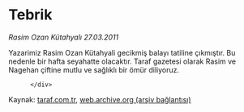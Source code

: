# Tebrik

*Rasim Ozan Kütahyalı 27.03.2011*

<div class="yazi">Yazarimiz Rasim Ozan Kütahyali gecikmiş balayı tatiline çıkmıştır. Bu nedenle bir hafta seyahatte olacaktır. Taraf gazetesi olarak Rasim ve Nagehan çiftine mutlu ve sağlıklı bir ömür diliyoruz.
                                    
          
          
          
          </div>

Kaynak: [taraf.com.tr](http://www.taraf.com.tr/rasim-ozan-kutahyali/makale-tebrik.htm), [web.archive.org (arşiv bağlantısı)](http://web.archive.org/web/20131109011840/http://www.taraf.com.tr/rasim-ozan-kutahyali/makale-tebrik.htm)
